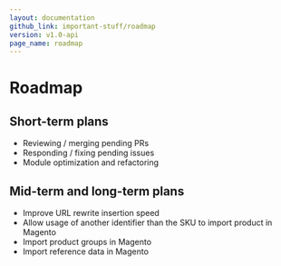 ```yaml
---
layout: documentation
github_link: important-stuff/roadmap
version: v1.0-api
page_name: roadmap
---
```


# Roadmap

Short-term plans
----------------
* Reviewing / merging pending PRs
* Responding / fixing pending issues
* Module optimization and refactoring

Mid-term and long-term plans
----------------------------
* Improve URL rewrite insertion speed
* Allow usage of another identifier than the SKU to import product in Magento
* Import product groups in Magento
* Import reference data in Magento
